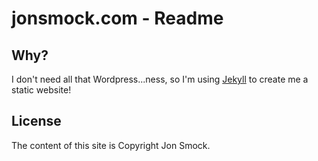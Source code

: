 jonsmock.com - Readme
=====================

Why?
----

I don't need all that Wordpress...ness, so I'm using [Jekyll](http://github.com/mojombo/jekyll) to create me a static website!

License
--------

The content of this site is Copyright Jon Smock.
